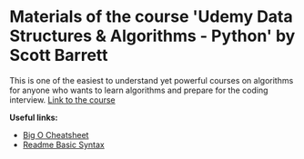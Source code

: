 # Materials of the course 'Udemy Data Structures & Algorithms - Python' by Scott Barrett

This is one of the easiest to understand yet powerful courses on algorithms for anyone who wants to learn algorithms and
prepare for the coding interview. [Link to the course](https://www.udemy.com/course/data-structures-algorithms-python/)

**Useful links:**

- [Big O Cheatsheet](https://www.bigocheatsheet.com)
- [Readme Basic Syntax](https://docs.github.com/en/get-started/writing-on-github/getting-started-with-writing-and-formatting-on-github/basic-writing-and-formatting-syntax)
